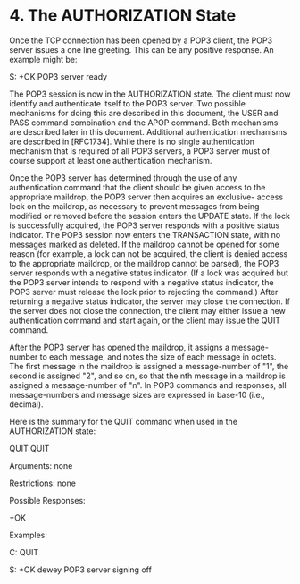 # 4. The AUTHORIZATION State

Once the TCP connection has been opened by a POP3 client, the POP3
server issues a one line greeting.  This can be any positive
response.  An example might be:

   S:  +OK POP3 server ready

The POP3 session is now in the AUTHORIZATION state.  The client must
now identify and authenticate itself to the POP3 server.  Two
possible mechanisms for doing this are described in this document,
the USER and PASS command combination and the APOP command.  Both
mechanisms are described later in this document.  Additional
authentication mechanisms are described in [RFC1734].  While there is
no single authentication mechanism that is required of all POP3
servers, a POP3 server must of course support at least one
authentication mechanism.

Once the POP3 server has determined through the use of any
authentication command that the client should be given access to the
appropriate maildrop, the POP3 server then acquires an exclusive-
access lock on the maildrop, as necessary to prevent messages from
being modified or removed before the session enters the UPDATE state.
If the lock is successfully acquired, the POP3 server responds with a
positive status indicator.  The POP3 session now enters the
TRANSACTION state, with no messages marked as deleted.  If the
maildrop cannot be opened for some reason (for example, a lock can
not be acquired, the client is denied access to the appropriate
maildrop, or the maildrop cannot be parsed), the POP3 server responds
with a negative status indicator.  (If a lock was acquired but the
POP3 server intends to respond with a negative status indicator, the
POP3 server must release the lock prior to rejecting the command.)
After returning a negative status indicator, the server may close the
connection.  If the server does not close the connection, the client
may either issue a new authentication command and start again, or the
client may issue the QUIT command.

After the POP3 server has opened the maildrop, it assigns a message-
number to each message, and notes the size of each message in octets.
The first message in the maildrop is assigned a message-number of
"1", the second is assigned "2", and so on, so that the nth message
in a maildrop is assigned a message-number of "n".  In POP3 commands
and responses, all message-numbers and message sizes are expressed in
base-10 (i.e., decimal).

Here is the summary for the QUIT command when used in the
AUTHORIZATION state:

<a name="quit-command">QUIT</a>
QUIT

Arguments: none

Restrictions: none

Possible Responses:

   +OK

Examples:

   C: QUIT
   
   S: +OK dewey POP3 server signing off